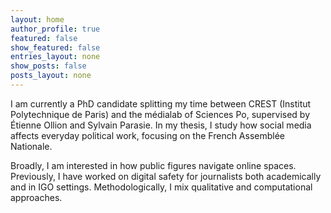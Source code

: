 ```yaml
---
layout: home
author_profile: true
featured: false
show_featured: false
entries_layout: none
show_posts: false
posts_layout: none
---
```

I am currently a PhD candidate splitting my time between CREST (Institut Polytechnique de Paris) and the médialab of Sciences Po, supervised by Étienne Ollion and Sylvain Parasie. In my thesis, I study how social media affects everyday political work, focusing on the French Assemblée Nationale.

Broadly, I am interested in how public figures navigate online spaces. Previously, I have worked on digital safety for journalists both academically and in IGO settings. Methodologically, I mix qualitative and computational approaches.
